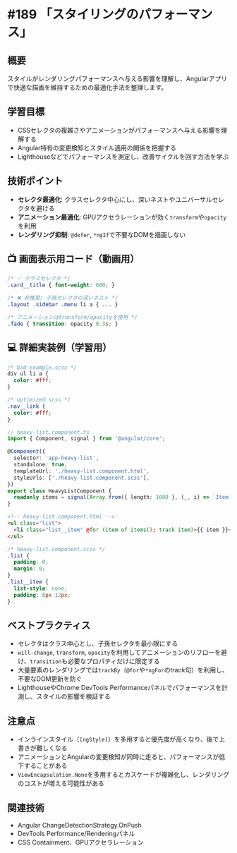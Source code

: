 # #189 「スタイリングのパフォーマンス」

## 概要
スタイルがレンダリングパフォーマンスへ与える影響を理解し、Angularアプリで快適な描画を維持するための最適化手法を整理します。

## 学習目標
- CSSセレクタの複雑さやアニメーションがパフォーマンスへ与える影響を理解する
- Angular特有の変更検知とスタイル適用の関係を把握する
- Lighthouseなどでパフォーマンスを測定し、改善サイクルを回す方法を学ぶ

## 技術ポイント
- **セレクタ最適化**: クラスセレクタ中心にし、深いネストやユニバーサルセレクタを避ける
- **アニメーション最適化**: GPUアクセラレーションが効く`transform`や`opacity`を利用
- **レンダリング抑制**: `@defer`, `*ngIf`で不要なDOMを描画しない

## 📺 画面表示用コード（動画用）

```scss
/* ✅ クラスセレクタ */
.card__title { font-weight: 600; }
```

```scss
/* ❌ 非推奨: 子孫セレクタの深いネスト */
.layout .sidebar .menu li a { ... }
```

```scss
/* アニメーションはtransform/opacityを使用 */
.fade { transition: opacity 0.3s; }
```

## 💻 詳細実装例（学習用）
```scss
/* bad-example.scss */
div ul li a {
  color: #fff;
}
```

```scss
/* optimized.scss */
.nav__link {
  color: #fff;
}
```

```typescript
// heavy-list.component.ts
import { Component, signal } from '@angular/core';

@Component({
  selector: 'app-heavy-list',
  standalone: true,
  templateUrl: './heavy-list.component.html',
  styleUrls: ['./heavy-list.component.scss'],
})
export class HeavyListComponent {
  readonly items = signal(Array.from({ length: 1000 }, (_, i) => `Item ${i}`));
}
```

```html
<!-- heavy-list.component.html -->
<ul class="list">
  <li class="list__item" @for (item of items(); track item)>{{ item }}</li>
</ul>
```

```scss
/* heavy-list.component.scss */
.list {
  padding: 0;
  margin: 0;
}
.list__item {
  list-style: none;
  padding: 8px 12px;
}
```

## ベストプラクティス
- セレクタはクラス中心とし、子孫セレクタを最小限にする
- `will-change`, `transform`, `opacity`を利用してアニメーションのリフローを避け、`transition`も必要なプロパティだけに限定する
- 大量要素のレンダリングでは`trackBy`（`@for`や`*ngFor`のtrack句）を利用し、不要なDOM更新を防ぐ
- LighthouseやChrome DevTools Performanceパネルでパフォーマンスを計測し、スタイルの影響を検証する

## 注意点
- インラインスタイル（`[ngStyle]`）を多用すると優先度が高くなり、後で上書きが難しくなる
- アニメーションとAngularの変更検知が同時に走ると、パフォーマンスが低下することがある
- `ViewEncapsulation.None`を多用するとカスケードが複雑化し、レンダリングのコストが増える可能性がある

## 関連技術
- Angular ChangeDetectionStrategy.OnPush
- DevTools Performance/Renderingパネル
- CSS Containment、GPUアクセラレーション
